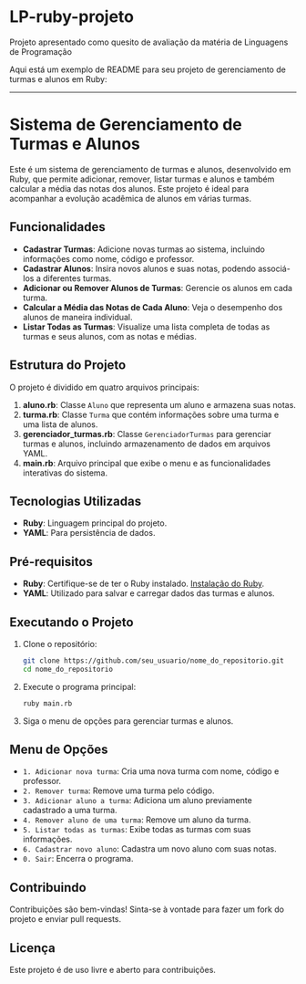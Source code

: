 # LP-ruby-projeto
Projeto apresentado como quesito de avaliação da matéria de Linguagens de Programação

Aqui está um exemplo de README para seu projeto de gerenciamento de turmas e alunos em Ruby:

---

# Sistema de Gerenciamento de Turmas e Alunos

Este é um sistema de gerenciamento de turmas e alunos, desenvolvido em Ruby, que permite adicionar, remover, listar turmas e alunos e também calcular a média das notas dos alunos. Este projeto é ideal para acompanhar a evolução acadêmica de alunos em várias turmas.

## Funcionalidades

- **Cadastrar Turmas**: Adicione novas turmas ao sistema, incluindo informações como nome, código e professor.
- **Cadastrar Alunos**: Insira novos alunos e suas notas, podendo associá-los a diferentes turmas.
- **Adicionar ou Remover Alunos de Turmas**: Gerencie os alunos em cada turma.
- **Calcular a Média das Notas de Cada Aluno**: Veja o desempenho dos alunos de maneira individual.
- **Listar Todas as Turmas**: Visualize uma lista completa de todas as turmas e seus alunos, com as notas e médias.

## Estrutura do Projeto

O projeto é dividido em quatro arquivos principais:

1. **aluno.rb**: Classe `Aluno` que representa um aluno e armazena suas notas.
2. **turma.rb**: Classe `Turma` que contém informações sobre uma turma e uma lista de alunos.
3. **gerenciador_turmas.rb**: Classe `GerenciadorTurmas` para gerenciar turmas e alunos, incluindo armazenamento de dados em arquivos YAML.
4. **main.rb**: Arquivo principal que exibe o menu e as funcionalidades interativas do sistema.

## Tecnologias Utilizadas

- **Ruby**: Linguagem principal do projeto.
- **YAML**: Para persistência de dados.

## Pré-requisitos

- **Ruby**: Certifique-se de ter o Ruby instalado. [Instalação do Ruby](https://www.ruby-lang.org/pt/documentation/installation/).
- **YAML**: Utilizado para salvar e carregar dados das turmas e alunos.

## Executando o Projeto

1. Clone o repositório:
   ```bash
   git clone https://github.com/seu_usuario/nome_do_repositorio.git
   cd nome_do_repositorio
   ```

2. Execute o programa principal:
   ```bash
   ruby main.rb
   ```

3. Siga o menu de opções para gerenciar turmas e alunos.

## Menu de Opções

- `1. Adicionar nova turma`: Cria uma nova turma com nome, código e professor.
- `2. Remover turma`: Remove uma turma pelo código.
- `3. Adicionar aluno a turma`: Adiciona um aluno previamente cadastrado a uma turma.
- `4. Remover aluno de uma turma`: Remove um aluno da turma.
- `5. Listar todas as turmas`: Exibe todas as turmas com suas informações.
- `6. Cadastrar novo aluno`: Cadastra um novo aluno com suas notas.
- `0. Sair`: Encerra o programa.

## Contribuindo

Contribuições são bem-vindas! Sinta-se à vontade para fazer um fork do projeto e enviar pull requests.

## Licença

Este projeto é de uso livre e aberto para contribuições.
